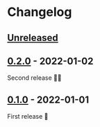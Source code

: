 # Changelog

## [Unreleased]

## [0.2.0] - 2022-01-02

Second release 🚀🚀

## [0.1.0] - 2022-01-01

First release 🚀


[Unreleased]: https://github.com/olivierlacan/keep-a-changelog/compare/v0.2.0...HEAD
[0.2.0]: https://github.com/olivierlacan/keep-a-changelog/compare/v0.1.0...v0.2.0
[0.1.0]: https://github.com/olivierlacan/keep-a-changelog/releases/tags/v1.0.0